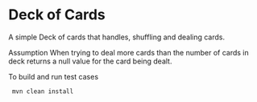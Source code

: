 # Deck of Cards
A simple Deck of cards that handles, shuffling and dealing cards.

Assumption
    When trying to deal more cards than the number of cards in deck returns a null value for the card being dealt.  
    

To build and run test cases  

     mvn clean install
